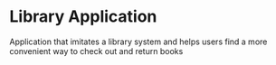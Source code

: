 # Library Application
Application that imitates a library system and helps users find a more convenient way to check out and return books 
